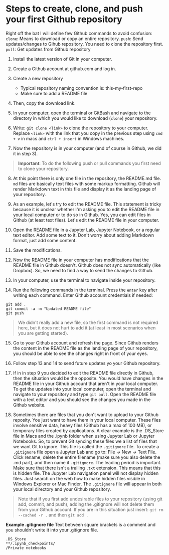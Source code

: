 # Steps to create, clone, and push your first Github repository

Right off the bat I will define few Github commands to avoid confusion:
`clone`: Means to download or copy an entire repository.
`push`: Send updates/changes to Gihub repository. You need to clone the repository first.
`pull`: Get updates from Github repository

1. Install the latest version of Git in your computer.

2. Create a Github account at github.com and log in.

3. Create a new repository
    - Typical repository naming convention is: this-my-first-repo
    - Make sure to add a README file
    
4. Then, copy the download link.

5. In your computer, open the terminal or GitBash and navigate to the directory in which you would like to download (`clone`) your repository.

6. Write: `git clone <link>` to clone the repository to your computer. Replace `<link>` with the link that you copy in the previous step using `cmd + v` in macs and `ctrl + insert` in Windows machines.

7. Now the repository is in your computer (and of course in Github, we did it in step 3).
> **Important**: To do the following push or pull commands you first need to clone your repository.

8. At this point there is only one file in the repository, the README.md file. `md` files are basically text files with some markup formatting. Github will render Markdown text in this file and display it as the landing page of your repository.
9. As an example, let's try to edit the README file. This statement is tricky because it is unclear whether I'm asking you to edit the README file in your local computer or to do so in Github. Yes, you can edit files in Github (at least text files). Let's edit the README file in your computer.
10. Open the README file in a Jupyter Lab, Jupyter Notebook, or a regular text editor. Add some text to it. Don't worry about adding Markdown format, just add some content.
11. Save the modifications.

12. Now the README file in your computer has modifications that the README file in Github doesn't. Github does not sync automatically (like Dropbox). So, we need to find a way to send the changes to Github.

13. In your computer, use the terminal to navigate inside your repository.

14. Run the following commands in the terminal. Press the `enter` key after writing each command. Enter Github account credentials if needed:
```
git add .
git commit -a -m "Updated README file"
git push
```
> We didn't really add a new file, so the first command is not required here, but it does not hurt to add it (at least in most scenarios when you are getting started).

15. Go to your Github account and refresh the page. Since Github renders the content in the README file as the landing page of your repository, you should be able to see the changes right in front of your eyes. 

16. Follow step 13 and 14 to send future updates yo your Github repository.

17. If in in step 9 you decided to edit the README file directly in Github, then the situation would be the opposite. You would have changes in the README file in your Github account that aren't in your local computer. To get the updates into your local computer, open the terminal and navigate to your repository and type `git pull`. Open the README file with a text editor and you should see the changes you made in the Github website.

18. Sometimes there are files that you don't want to upload to your Github reposity. You just want to have them in your local computer. These files involve sensitive data, heavy files (Github has a max of 100 MB), or temporary files created by applications. A clear example is the .DS_Store file in Macs and the .ipynb folder when using Jupyter Lab or Jupyter Notebooks. So, to prevent Git syncing these files we a list of files that we want Git to ignore. This file is called the `.gitignore` file.  To create a `.gitignore` file open a Jupyter Lab and go to: File -> New -> Text File. Click rename, delete the entire filename (make sure you also delete the .md part), and then name it `.gitignore`. The leading period is important. Make sure that there isn't a trailing `.txt` extension. This means that this is hidden file. The Jupyter Lab navigation panel will not display hidden files. Just search on the web how to make hidden files visible in Windows Explorer or Mac Finder. The `.gitignore` file will appear in both your local directory and your Github repository. 
> Note that if you first add undesirable files to your repository (using git add, commit, and push), adding the .gitignore will not delete them from your Github account. If you are in this situation just insert: `git rm --cached -r .` and then `git add .`

**Example .gitignore file**
Text between square brackets is a comment and you shouldn't write it into your .gitignore file.
```
.DS_Store               
**/.ipynb_checkpoints/  
/Private notebooks
```


